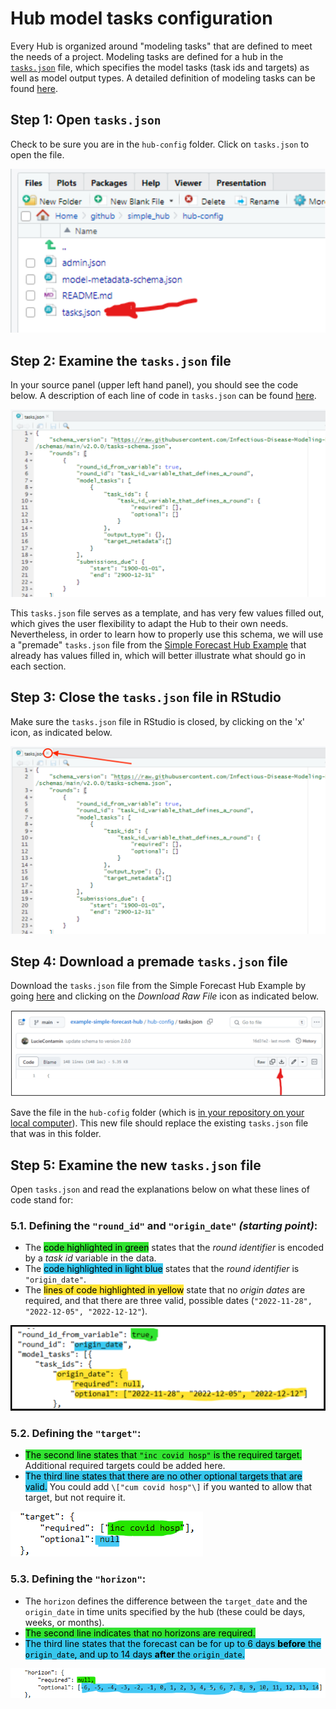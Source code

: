 # Hub model tasks configuration  

Every Hub is organized around "modeling tasks" that are defined to meet the needs of a project. Modeling tasks are defined for a hub in the [`tasks.json`](../user-guide/hub-config.md#model-tasks-tasks-json-interactive-schema) file, which specifies the model tasks (task ids and targets) as well as model output types. A detailed definition of modeling tasks can be found [here](../user-guide/tasks.md).  

## Step 1: Open `tasks.json`  

Check to be sure you are in  the `hub-config` folder. Click on `tasks.json` to open the file.  

![Screenshot of how to open tasks.json file in RStudio](../images/tasks_json.png)  

## Step 2: Examine the `tasks.json` file  

In your source panel (upper left hand panel), you should see the code below. A description of each line of code in `tasks.json` can be found [here](../user-guide/hub-config.md#model-tasks-tasks-json-interactive-schema).  

![Screenshot of how to open tasks.json file in RStudio](../images/tasks_schema_0.png)  

This `tasks.json` file serves as a template, and has very few values filled out, which gives the user flexibility to adapt the Hub to their own needs. Nevertheless, in order to learn how to properly use this schema, we will use a "premade" `tasks.json` file from the [Simple Forecast Hub Example](https://github.com/Infectious-Disease-Modeling-Hubs/example-simple-forecast-hub) that already has values filled in, which will better illustrate what should go in each section.  

## Step 3: Close the `tasks.json` file in RStudio  

Make sure the `tasks.json` file in RStudio is closed, by clicking on the 'x' icon, as indicated below.  

![Screenshot of how to close tasks.json file in RStudio](../images/tasks_close.png)  

## Step 4: Download a premade `tasks.json` file  

Download the `tasks.json` file from the Simple Forecast Hub Example by going [here](https://github.com/Infectious-Disease-Modeling-Hubs/example-simple-forecast-hub/blob/main/hub-config/tasks.json) and clicking on the *Download Raw File* icon as indicated below.  

![Screenshot of how to download a tasks.json file from GitHub](../images/tasks_download.png)  

Save the file in the `hub-cofig` folder (which is [in your repository on your local computer](getting-started.md#step-4-clone-your-repository)). This new file should replace the existing `tasks.json` file that was in this folder.  

## Step 5: Examine the new `tasks.json` file  

Open `tasks.json` and read the explanations below on what these lines of code stand for:  

### 5.1. Defining the `"round_id"` and `"origin_date"` *(starting point)*:  
- The <mark style="background-color: #32E331">code highlighted in green</mark> states that the *round identifier* is encoded by a *task id* variable in the data.  
- The <mark style="background-color: #38C7ED">code highlighted in light blue</mark> states that the *round identifier* is `"origin_date"`.  
- The <mark style="background-color: #FFE331">lines of code highlighted in yellow</mark> state that no *origin dates* are required, and that there are three valid, possible dates (`"2022-11-28", "2022-12-05", "2022-12-12"`).  

![Some of the initial lines of code in the tasks.json file](../images/tasks_schema_1.png)  

### 5.2. Defining the `"target"`:  
- <mark style="background-color: #32E331">The second line states that `"inc covid hosp"` is the required target.</mark> Additional required targets could be added here.  
- <mark style="background-color: #38C7ED">The third line states that there are no other optional targets that are valid.</mark> You could add `\["cum covid hosp"\]` if you wanted to allow that target, but not require it.

![Some lines of code in the tasks.json file](../images/tasks_schema_2.png)  

### 5.3. Defining the `"horizon"`:  
- The `horizon` defines the difference between the `target_date` and the `origin_date` in time units specified by the hub (these could be days, weeks, or months).
- <mark style="background-color: #32E331">The second line indicates that no horizons are required.</mark>  
- <mark style="background-color: #38C7ED">The third line states that the forecast can be for up to 6 days **before** the `origin_date`, and up to 14 days **after** the `origin_date`.</mark>  

![More lines of code in the tasks.json file](../images/tasks_schema_3.png)  

